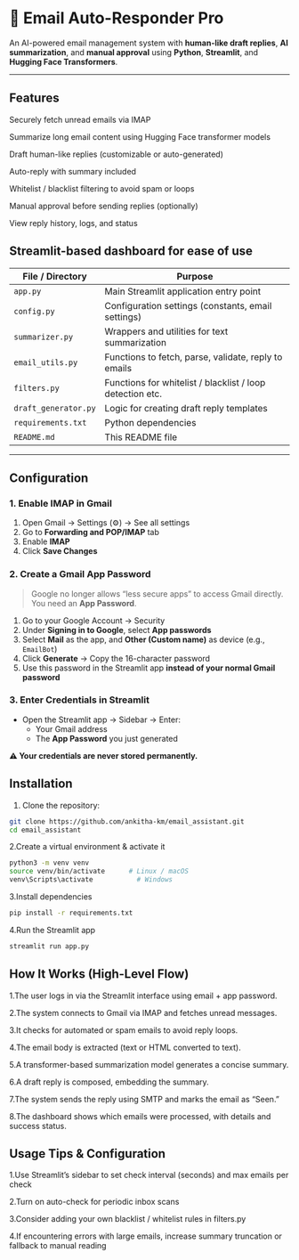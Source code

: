 # 📧 Email Auto-Responder Pro

An AI-powered email management system with **human-like draft replies**, **AI summarization**, and **manual approval** using **Python**, **Streamlit**, and **Hugging Face Transformers**.

---




## Features

Securely fetch unread emails via IMAP

Summarize long email content using Hugging Face transformer models

Draft human-like replies (customizable or auto-generated)

Auto-reply with summary included

Whitelist / blacklist filtering to avoid spam or loops

Manual approval before sending replies (optionally)

View reply history, logs, and status

Streamlit-based dashboard for ease of use
------


| File / Directory     | Purpose                                                   |
| -------------------- | --------------------------------------------------------- |
| `app.py`             | Main Streamlit application entry point                    |
| `config.py`          | Configuration settings (constants, email settings)        |
| `summarizer.py`      | Wrappers and utilities for text summarization             |
| `email_utils.py`     | Functions to fetch, parse, validate, reply to emails      |
| `filters.py`         | Functions for whitelist / blacklist / loop detection etc. |
| `draft_generator.py` | Logic for creating draft reply templates                  |
| `requirements.txt`   | Python dependencies                                       |
| `README.md`          | This README file                                          |


---
## Configuration

### 1. Enable IMAP in Gmail
1. Open Gmail → Settings (⚙️) → See all settings  
2. Go to **Forwarding and POP/IMAP** tab  
3. Enable **IMAP**  
4. Click **Save Changes**

### 2. Create a Gmail App Password
> Google no longer allows “less secure apps” to access Gmail directly. You need an **App Password**.

1. Go to your Google Account → Security  
2. Under **Signing in to Google**, select **App passwords**  
3. Select **Mail** as the app, and **Other (Custom name)** as device (e.g., `EmailBot`)  
4. Click **Generate** → Copy the 16-character password  
5. Use this password in the Streamlit app **instead of your normal Gmail password**

### 3. Enter Credentials in Streamlit
- Open the Streamlit app → Sidebar → Enter:  
  - Your Gmail address  
  - The **App Password** you just generated  

**⚠️ Your credentials are never stored permanently.**




## Installation

1. Clone the repository: 
```bash
git clone https://github.com/ankitha-km/email_assistant.git
cd email_assistant
```


2.Create a virtual environment & activate it
```bash
python3 -m venv venv
source venv/bin/activate      # Linux / macOS
venv\Scripts\activate           # Windows
```       


3.Install dependencies
```bash
pip install -r requirements.txt
```


4.Run the Streamlit app
```bash
streamlit run app.py
```


## **How It Works (High-Level Flow)**

1.The user logs in via the Streamlit interface using email + app password.

2.The system connects to Gmail via IMAP and fetches unread messages.

3.It checks for automated or spam emails to avoid reply loops.

4.The email body is extracted (text or HTML converted to text).

5.A transformer-based summarization model generates a concise summary.

6.A draft reply is composed, embedding the summary.

7.The system sends the reply using SMTP and marks the email as “Seen.”

8.The dashboard shows which emails were processed, with details and success status.


 ## **Usage Tips & Configuration**

1.Use Streamlit’s sidebar to set check interval (seconds) and max emails per check

2.Turn on auto-check for periodic inbox scans

3.Consider adding your own blacklist / whitelist rules in filters.py

4.If encountering errors with large emails, increase summary truncation or fallback to manual reading















